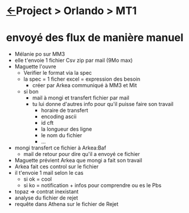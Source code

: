 <head><link rel="stylesheet" href="../../md.css"/></head>

# [&larr;][Repo_Readme]Project > Orlando > MT1


[//]: #(Reference)
[Repo_Readme]:    ./README.md






# envoyé des flux de manière manuel
 - Mélanie po sur MM3 
 - elle t'envoie 1 fichier Csv zip par mail (9Mo max)
 - Maguette l'ouvre
   - Verifier le format via la spec 
    - la spec = 1 ficher excel = expression des besoin 
      - créer par Arkea communiqué à MM3 et Mit
   - si bon
     - mail à mongi et transfert fichier par mail
     - tu lui donne d'autres info pour qu'il puisse faire son travail
       - horaire de transfert
       - encoding ascii
       - id cft
       - la longueur des ligne
       - le nom du fichier
       - ...
  - mongi transfert ce fichier à Arkea:Baf
    - mail de retour pour dire qu'il a envoyé ce fichier
  - Maguette prévient Arkea que mongi a fait son travail
  - Arkea fait ces control sur le fichier
   - il t'envoie 1 mail selon le cas
     - si ok = cool
     - si ko = notification + infos pour comprendre ou es le Pbs
 - topaz => contrat inexistant
 - analyse du fichier de rejet
 - requête dans Athena sur le fichier de Rejet
      


